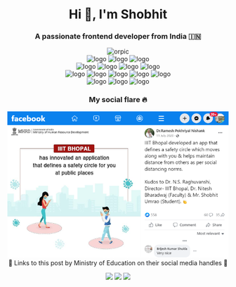 <h1 align="center">Hi 👋, I'm Shobhit</h1>
<h3 align="center">A passionate frontend developer from India 🇮🇳</h3>  
<div  align="center"><img src="https://github-readme-stats-sigma-five.vercel.app/api?username=orpic&show_icons=true&theme=great-gatsby&locale=en" alt="orpic" /></div>

<div align="center" >
<img src="https://img.shields.io/badge/React%20JS-61DAFB.svg?style=for-the-badge&logo=React&logoColor=black" alt="logo" />
<img src="https://img.shields.io/badge/React%20Router-cc80ff?style=for-the-badge&logo=react-router&logoColor=white" alt="logo" />
<img src="https://img.shields.io/badge/redux-ffaa77.svg?style=for-the-badge&logo=redux&logoColor=%3F7DF1E" alt="logo" />
</div>
<div align="center">
<img src="https://img.shields.io/badge/HTML5-E34F26.svg?style=for-the-badge&logo=HTML5&logoColor=white" alt="logo" />
<img src="https://img.shields.io/badge/CSS3-1572B6.svg?style=for-the-badge&logo=CSS3&logoColor=white" alt="logo" />
<img src="https://img.shields.io/badge/CSS%20Modules-orange.svg?style=for-the-badge&logo=CSS-Modules&logoColor=white" alt="logo" />
<img src="https://img.shields.io/badge/JavaScript-F7DF1E.svg?style=for-the-badge&logo=JavaScript&logoColor=black" alt="logo" />
</div>
<div align="center">
<img src="https://img.shields.io/badge/GitHub-green.svg?style=for-the-badge&logo=GitHub&logoColor=white" alt="logo" />
<img src="https://img.shields.io/badge/Git-F05032.svg?style=for-the-badge&logo=Git&logoColor=white" alt="logo" />
<img src="https://img.shields.io/badge/github%20actions-%232671E5.svg?style=for-the-badge&logo=githubactions&logoColor=white" alt="logo" />
<img src="https://img.shields.io/badge/Firebase-FFCA28.svg?style=for-the-badge&logo=Firebase&logoColor=black" alt="logo" />
<img src="https://img.shields.io/badge/GitHub%20Pages-red.svg?style=for-the-badge&logo=GitHub-Pages&logoColor=white" alt="logo" />
</div>
<div align="center">
<img src="https://img.shields.io/badge/Tailwind%20CSS-06B6D4.svg?style=for-the-badge&logo=Tailwind-CSS&logoColor=white" alt="logo" />
<img src="https://img.shields.io/badge/Sass-CC6699.svg?style=for-the-badge&logo=Sass&logoColor=white" alt="logo" />
<img src="https://img.shields.io/badge/Framer-0055FF.svg?style=for-the-badge&logo=Framer&logoColor=white" alt="logo" />
</div>

<h3 align="center">My social flare 🔥</h3>

<div align="center"><img src="./media/screeshot.png" /></div>

<div align="center">🔗 Links to this post by Ministry of Education on their social media handles 🔗</div>
<div align="center">

<a href="https://www.facebook.com/816797071666133/posts/3406182552727559" target="_blank" ><img src="https://img.shields.io/badge/Facebook-1877F2.svg?style=for-the-badge&logo=Facebook&logoColor=white" /></a>
<a href="https://twitter.com/DrRPNishank/status/1281976438590070784" target="_blank" ><img src="https://img.shields.io/badge/Twitter-1DA1F2.svg?style=for-the-badge&logo=Twitter&logoColor=white" /></a>
<a href="https://www.instagram.com/p/CCfqiKOpTTf/" target="_blank" ><img src="https://img.shields.io/badge/Instagram-E4405F.svg?style=for-the-badge&logo=Instagram&logoColor=white" /></a>

</div>
